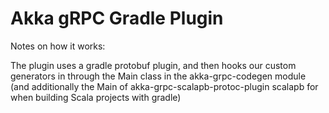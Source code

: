 # Akka gRPC Gradle Plugin

Notes on how it works:

The plugin uses a gradle protobuf plugin, and then hooks our custom generators in through the Main class in the
akka-grpc-codegen module (and additionally the Main of akka-grpc-scalapb-protoc-plugin scalapb for when building Scala
projects with gradle)